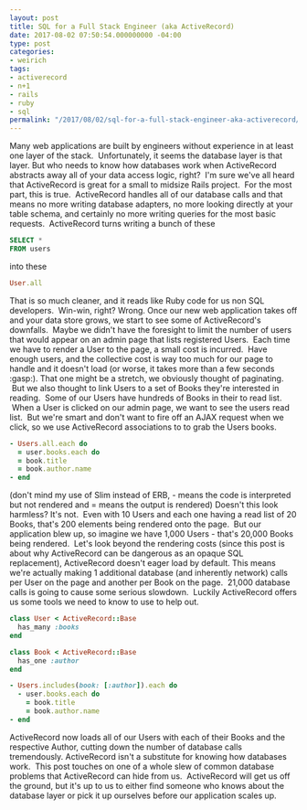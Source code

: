 ```yaml
---
layout: post
title: SQL for a Full Stack Engineer (aka ActiveRecord)
date: 2017-08-02 07:50:54.000000000 -04:00
type: post
categories:
- weirich
tags:
- activerecord
- n+1
- rails
- ruby
- sql
permalink: "/2017/08/02/sql-for-a-full-stack-engineer-aka-activerecord/"
---
```

Many web applications are built by engineers without experience in at least one layer of the stack.  Unfortunately, it seems the database layer is that layer. But who needs to know how databases work when ActiveRecord abstracts away all of your data access logic, right?  I'm sure we've all heard that ActiveRecord is great for a small to midsize Rails project.  For the most part, this is true.  ActiveRecord handles all of our database calls and that means no more writing database adapters, no more looking directly at your table schema, and certainly no more writing queries for the most basic requests.  ActiveRecord turns writing a bunch of these
```sql
SELECT *
FROM users
```
into these
```ruby
User.all
```
That is so much cleaner, and it reads like Ruby code for us non SQL developers.  Win-win, right? Wrong. Once our new web application takes off and your data store grows, we start to see some of ActiveRecord's downfalls.  Maybe we didn't have the foresight to limit the number of users that would appear on an admin page that lists registered Users.  Each time we have to render a User to the page, a small cost is incurred.  Have enough users, and the collective cost is way too much for our page to handle and it doesn't load (or worse, it takes more than a few seconds :gasp:). That one might be a stretch, we obviously thought of paginating.  But we also thought to link Users to a set of Books they're interested in reading.  Some of our Users have hundreds of Books in their to read list.  When a User is clicked on our admin page, we want to see the users read list.  But we're smart and don't want to fire off an AJAX request when we click, so we use ActiveRecord associations to to grab the Users books.
```ruby
- Users.all.each do
  = user.books.each do
  = book.title
  = book.author.name
- end
```
(don't mind my use of Slim instead of ERB, - means the code is interpreted but not rendered and = means the output is rendered) Doesn't this look harmless? It's not.  Even with 10 Users and each one having a read list of 20 Books, that's 200 elements being rendered onto the page.  But our application blew up, so imagine we have 1,000 Users - that's 20,000 Books being rendered.  Let's look beyond the rendering costs (since this post is about why ActiveRecord can be dangerous as an opaque SQL replacement), ActiveRecord doesn't eager load by default. This means we're actually making 1 additional database (and inherently network) calls per User on the page and another per Book on the page.  21,000 database calls is going to cause some serious slowdown.  Luckily ActiveRecord offers us some tools we need to know to use to help out.
```ruby
class User < ActiveRecord::Base
  has_many :books
end
```
```ruby
class Book < ActiveRecord::Base
  has_one :author
end
```
```ruby
- Users.includes(book: [:author]).each do
  - user.books.each do
    = book.title
    = book.author.name
- end
```
ActiveRecord now loads all of our Users with each of their Books and the respective Author, cutting down the number of database calls tremendously. ActiveRecord isn't a substitute for knowing how databases work.  This post touches on one of a whole slew of common database problems that ActiveRecord can hide from us.  ActiveRecord will get us off the ground, but it's up to us to either find someone who knows about the database layer or pick it up ourselves before our application scales up.
